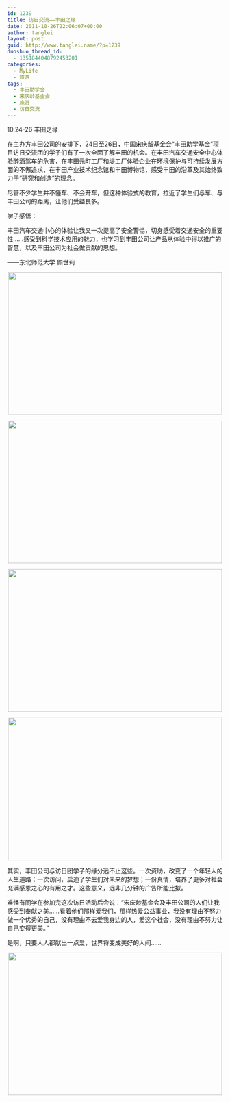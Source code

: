 ```yaml
---
id: 1239
title: 访日交流——丰田之缘
date: 2011-10-26T22:06:07+00:00
author: tanglei
layout: post
guid: http://www.tanglei.name/?p=1239
duoshuo_thread_id:
  - 1351844048792453201
categories:
  - MyLife
  - 旅游
tags:
  - 丰田助学金
  - 宋庆龄基金会
  - 旅游
  - 访日交流
---
```

10.24-26 丰田之缘
  
在主办方丰田公司的安排下，24日至26日，中国宋庆龄基金会“丰田助学基金”项目访日交流团的学子们有了一次全面了解丰田的机会。在丰田汽车交通安全中心体验醉酒驾车的危害，在丰田元町工厂和堤工厂体验企业在环境保护与可持续发展方面的不懈追求，在丰田产业技术纪念馆和丰田博物馆，感受丰田的沿革及其始终致力于“研究和创造”的理念。

尽管不少学生并不懂车、不会开车，但这种体验式的教育，拉近了学生们与车、与丰田公司的距离，让他们受益良多。

学子感悟：
  
丰田汽车交通中心的体验让我又一次提高了安全警惕，切身感受着交通安全的重要性……感受到科学技术应用的魅力，也学习到丰田公司让产品从体验中得以推广的智慧，以及丰田公司为社会做贡献的思想。

——东北师范大学 颜世莉

<p style="text-indent: 0px;" align="center">
  <a href="http://misc.home.news.cn/public/images/original/00/40/AC/C8/C8.jpg" target="_blank"><img style="width: 500px; height: 333px;" src="http://misc.home.news.cn/public/images/original/00/40/AC/C8/C8.jpg" alt=""  /></a>
</p>

<p style="text-indent: 0px;" align="center">
  <a href="http://misc.home.news.cn/public/images/original/00/40/AC/AE/AE.jpg" target="_blank"><img style="width: 500px; height: 333px;" src="http://misc.home.news.cn/public/images/original/00/40/AC/AE/AE.jpg" alt=""  /></a>
</p>

<p style="text-indent: 0px;" align="center">
  <a href="http://misc.home.news.cn/public/images/original/00/40/AC/AF/AF.jpg" target="_blank"><img style="width: 500px; height: 333px;" src="http://misc.home.news.cn/public/images/original/00/40/AC/AF/AF.jpg" alt=""  /></a>
</p>

<p style="text-indent: 0px;" align="center">
  <a href="http://misc.home.news.cn/public/images/original/00/40/AC/B0/B0.jpg" target="_blank"><img style="width: 500px; height: 333px;" src="http://misc.home.news.cn/public/images/original/00/40/AC/B0/B0.jpg" alt=""  /></a>
</p>

其实，丰田公司与访日团学子的缘分远不止这些。一次资助，改变了一个年轻人的人生道路；一次访问，启迪了学生们对未来的梦想；一份真情，培养了更多对社会充满感恩之心的有用之才。这些意义，远非几分钟的广告所能比拟。

难怪有同学在参加完这次访日活动后会说：“宋庆龄基金会及丰田公司的人们让我感受到奉献之美……看着他们那样爱我们，那样热爱公益事业，我没有理由不努力做一个优秀的自己，没有理由不去爱我身边的人，爱这个社会，没有理由不努力让自己变得更美。”

是啊，只要人人都献出一点爱，世界将变成美好的人间……

<p style="text-indent: 0px;" align="center">
  <a href="http://misc.home.news.cn/public/images/original/00/40/AC/C9/C9.jpg" target="_blank"><img style="width: 500px; height: 333px;" src="http://misc.home.news.cn/public/images/original/00/40/AC/C9/C9.jpg" alt=""  /></a>
</p>
